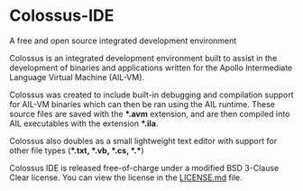 # Colossus-IDE
A free and open source integrated development environment 

Colossus is an integrated development environment built to assist in the development of binaries and applications written for the Apollo Intermediate Language Virtual Machine (AIL-VM).

Colossus was created to include built-in debugging and compilation support for AIL-VM binaries which can then be ran using the AIL
runtime. These source files are saved with the __\*.avm__ extension, and are then compiled into AIL executables with the extension __\*.ila__.

Colossus also doubles as a small lightweight text editor with support for other file types (__\*.txt, \*.vb, \*.cs, \*.\*__)

Colossus IDE is released free-of-charge under a modified BSD 3-Clause Clear license.
You can view the license in the [LICENSE.md](../master/LICENSE.md) file.
